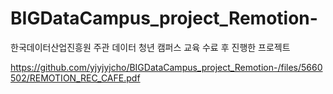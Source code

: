 # BIGDataCampus_project_Remotion-
한국데이터산업진흥원 주관 데이터 청년 캠퍼스 교육 수료 후 진행한 프로젝트

https://github.com/yjyjyjcho/BIGDataCampus_project_Remotion-/files/5660502/REMOTION_REC_CAFE.pdf
